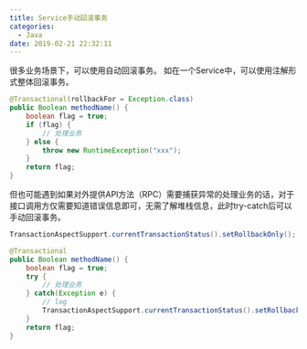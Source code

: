 ```yaml
---
title: Service手动回滚事务
categories:
  - Java
date: 2019-02-21 22:32:11
---
```

很多业务场景下，可以使用自动回滚事务。
如在一个Service中，可以使用注解形式整体回滚事务。
```java
@Transactional(rollbackFor = Exception.class)
public Boolean methodName() {
	boolean flag = true;
	if (flag) {
		// 处理业务
	} else {
		throw new RuntimeException("xxx");
	}
	return flag;
}
```

但也可能遇到如果对外提供API方法（RPC）需要捕获异常的处理业务的话，对于接口调用方仅需要知道错误信息即可，无需了解堆栈信息，此时try-catch后可以手动回滚事务。
```java
TransactionAspectSupport.currentTransactionStatus().setRollbackOnly();
```
```java
@Transactional
public Boolean methodName() {
	boolean flag = true;
	try {
		// 处理业务
	} catch(Exception e) {
		// log
		TransactionAspectSupport.currentTransactionStatus().setRollbackOnly();
	}
	return flag;
}
```